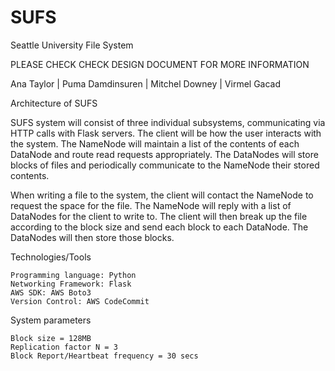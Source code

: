 # SUFS
Seattle University File System

PLEASE CHECK CHECK DESIGN DOCUMENT FOR MORE INFORMATION

Ana Taylor | Puma Damdinsuren |  Mitchel Downey | Virmel Gacad 

Architecture of SUFS 

SUFS system will consist of three individual subsystems, communicating via HTTP calls with Flask servers.
The client will be how the user interacts with the system. The NameNode will maintain a list of the 
contents of each DataNode and route read requests appropriately. The DataNodes will store blocks of
files and periodically communicate to the NameNode their stored contents. 

When writing a file to the system, the client will contact the NameNode to request the space for the file.
The NameNode will reply with a list of DataNodes for the client to write to. The client will then break up
the file according to the block size and send each block to each DataNode. The DataNodes will then store 
those blocks. 


Technologies/Tools 

    Programming language: Python 
    Networking Framework: Flask 
    AWS SDK: AWS Boto3 
    Version Control: AWS CodeCommit 

System parameters 

    Block size = 128MB 
    Replication factor N = 3 
    Block Report/Heartbeat frequency = 30 secs 

